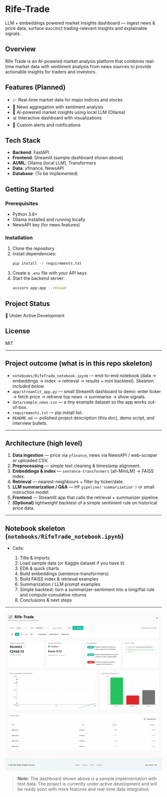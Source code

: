 # Rife-Trade 
LLM + embeddings powered market insights dashboard — ingest news & price data, surface succinct trading-relevant insights and explainable signals.


## Overview
Rife Trade is an AI-powered market analysis platform that combines real-time market data with sentiment analysis from news sources to provide actionable insights for traders and investors.

## Features (Planned)
- 📈 Real-time market data for major indices and stocks
- 📰 News aggregation with sentiment analysis
- 🤖 AI-powered market insights using local LLM (Ollama)
- 📊 Interactive dashboard with visualizations
- 🔔 Custom alerts and notifications

## Tech Stack
- **Backend**: FastAPI
- **Frontend**: Streamlit (sample dashboard shown above)
- **AI/ML**: Ollama (local LLM), Transformers
- **Data**: yfinance, NewsAPI
- **Database**: (To be implemented)

## Getting Started

### Prerequisites
- Python 3.8+
- Ollama installed and running locally
- NewsAPI key (for news features)

### Installation
1. Clone the repository
2. Install dependencies:
   ```bash
   pip install -r requirements.txt
   ```
3. Create a `.env` file with your API keys
4. Start the backend server:
   ```bash
   uvicorn app:app --reload
   ```

## Project Status
🚧 Under Active Development

## License
MIT

---

## Project outcome (what is in this repo skeleton)

* `notebooks/RifeTrade_notebook.ipynb` — end-to-end notebook (data → embeddings → index → retrieval → results + mini backtest). *Skeleton included below.*
* `app/streamlit_app.py` — small Streamlit dashboard to demo: enter ticker → fetch price → retrieve top news → summarise → show signals.
* `data/sample_news.csv` — a tiny example dataset so the app works out-of-box.
* `requirements.txt` — pip install list.
* `README.md` — polished project description (this doc), demo script, and interview bullets.

---

## Architecture (high level)

1. **Data ingestion** — price via `yfinance`, news via NewsAPI / web-scraper or uploaded CSV.
2. **Preprocessing** — simple text cleaning & timestamp alignment.
3. **Embeddings & index** — `sentence-transformers` (all-MiniLM) → FAISS index.
4. **Retrieval** — nearest-neighbours + filter by ticker/date.
5. **LLM summarization / Q&A** — HF `pipeline('summarization')` or small instruction model.
6. **Frontend** — Streamlit app that calls the retrieval + summarizer pipeline.
7. **(Optional)** lightweight backtest of a simple sentiment rule on historical price data.

---

## Notebook skeleton (`notebooks/RifeTrade_notebook.ipynb`)

* Cells:

  1. Title & imports
  2. Load sample data (or Kaggle dataset if you have it)
  3. EDA & quick charts
  4. Build embeddings (sentence-transformers)
  5. Build FAISS index & retrieval examples
  6. Summarization / LLM prompt examples
  7. Simple backtest: turn a summarizer-sentiment into a long/flat rule and compute cumulative returns
  8. Conclusions & next steps

---

![Rife Trade Dashboard](localhost_8080-Rife-Trade-Dashboard.jpeg)

> **Note:** The dashboard shown above is a sample implementation with test data. The project is currently under active development and will be ready soon with more features and real-time data integration.